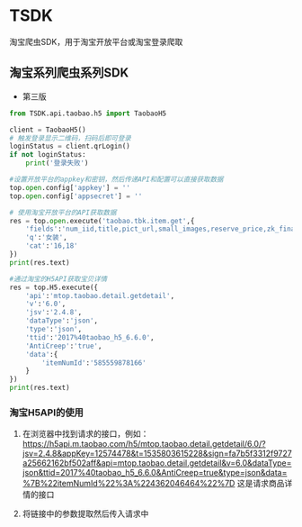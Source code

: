 # TSDK
淘宝爬虫SDK，用于淘宝开放平台或淘宝登录爬取


##  淘宝系列爬虫系列SDK
  
  - 第三版

```python
from TSDK.api.taobao.h5 import TaobaoH5

client = TaobaoH5()
# 触发登录显示二维码，扫码后即可登录
loginStatus = client.qrLogin()
if not loginStatus:
    print('登录失败')

#设置开放平台的appkey和密钥，然后传递API和配置可以直接获取数据
top.open.config['appkey'] = ''
top.open.config['appsecret'] = ''

# 使用淘宝开放平台的API获取数据
res = top.open.execute('taobao.tbk.item.get',{
    'fields':'num_iid,title,pict_url,small_images,reserve_price,zk_final_price,user_type,provcity,item_url,seller_id,volume,nick',
    'q':'女装',
    'cat':'16,18'
})
print(res.text)

#通过淘宝的H5API获取宝贝详情
res = top.H5.execute({
    'api':'mtop.taobao.detail.getdetail',
    'v':'6.0',
    'jsv':'2.4.8',
    'dataType':'json',
    'type':'json',
    'ttid':'2017%40taobao_h5_6.6.0',
    'AntiCreep':'true',
    'data':{
        'itemNumId':'585559878166'
    }
})
print(res.text)
```

### 淘宝H5API的使用
  1.  在浏览器中找到请求的接口，例如：https://h5api.m.taobao.com/h5/mtop.taobao.detail.getdetail/6.0/?jsv=2.4.8&appKey=12574478&t=1535803615228&sign=fa7b5f3312f9727a25662162bf502aff&api=mtop.taobao.detail.getdetail&v=6.0&dataType=json&ttid=2017%40taobao_h5_6.6.0&AntiCreep=true&type=json&data=%7B%22itemNumId%22%3A%224362046464%22%7D
  这是请求商品详情的接口

  2.  将链接中的参数提取然后传入请求中
  
